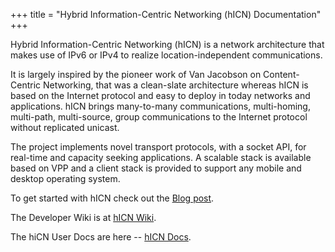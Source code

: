 +++
title = "Hybrid Information-Centric Networking (hICN) Documentation"
+++

Hybrid Information-Centric Networking (hICN) is a network architecture that makes use of IPv6 or IPv4 to realize location-independent communications.

It is largely inspired by the pioneer work of Van Jacobson on Content-Centric Networking, that was a clean-slate architecture whereas hICN is based on the Internet protocol and easy to deploy in today networks and applications. hICN brings many-to-many communications, multi-homing, multi-path, multi-source, group communications to the Internet protocol without replicated unicast.

The project implements novel transport protocols, with a socket API, for real-time and capacity seeking applications. A scalable stack is available based on VPP and a client stack is provided to support any mobile and desktop operating system.

To get started with hICN check out the [Blog post](/news/press/hicn).

The Developer Wiki is at [hICN Wiki](https://wiki.fd.io/view/HICN).

The hiCN User Docs are here -- [hICN Docs](/docs/hicn/latest).

